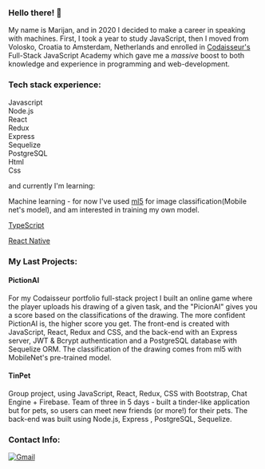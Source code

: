 ### Hello there! 👋

My name is Marijan, and in 2020 I decided to make a career in speaking with machines.
First, I took a year to study JavaScript, then I moved from Volosko, Croatia to Amsterdam, Netherlands and enrolled in [Codaisseur's](https://codaisseur.com/) Full-Stack JavaScript Academy which gave me a _massive_ boost to both knowledge and experience in programming and web-development.

### Tech stack experience:

  <p>
  Javascript</br> Node.js</br> React</br>Redux</br>Express</br>Sequelize</br>PostgreSQL</br>Html</br>Css</br>
 
  
 and currently I'm learning:
  <p>
  Machine learning - for now I've used <a href="https://ml5js.org/">ml5<a> for image classification(Mobile net's model), and am interested in training my own model.
  </p><p>
 <a href="https://www.typescriptlang.org/">TypeScript<a>
  </p> <a href="https://reactnative.dev/">React Native<a>
  </p>

### My Last Projects:

#### PictionAI

For my Codaisseur portfolio full-stack project I built an online game where the player uploads his drawing of a given task, and the "PicionAI" gives you a score based on the classifications of the drawing. The more confident PictionAI is, the higher score you get. The front-end is created with JavaScript, React, Redux and CSS, and the back-end with an Express server, JWT & Bcrypt authentication and a PostgreSQL database with Sequelize ORM. The classification of the drawing comes from ml5 with MobileNet's pre-trained model.

#### TinPet

Group project, using JavaScript, React, Redux, CSS with Bootstrap, Chat Engine + Firebase.
Team of three in 5 days - built a tinder-like application but for pets, so users can meet new friends (or more!) for their pets.
The back-end was built using Node.js, Express , PostgreSQL, Sequelize.

### Contact Info:

  <p>
 
  <a href="mailto:marijan.muftic@gmail.com"><img alt="Gmail" src="https://img.shields.io/badge/Gmail-EA4335?logo=gmail&logoColor=white&style=for-the-badge" /></a>
  </p>
